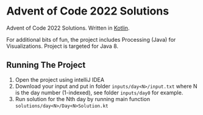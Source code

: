 # Advent of Code 2022 Solutions

Advent of Code 2022 Solutions. Written in [Kotlin](https://kotlinlang.org/).

For additional bits of fun, the project includes Processing (Java) for Visualizations.
Project is targeted for Java 8.

## Running The Project

1. Open the project using intelliJ IDEA
2. Download your input and put in folder `inputs/day<N>/input.txt` where N is the day number (1-indexed), 
see folder `inputs/day0` for example.
3. Run solution for the Nth day by running main function `solutions/day<N>/Day<N>Solution.kt`
